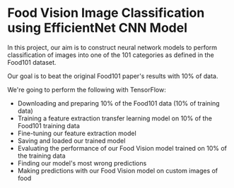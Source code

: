 # Food Vision Image Classification using EfficientNet CNN Model

In this project, our aim is to construct neural network models to perform classification of images into one of the 101 categories as defined in the Food101 dataset.

Our goal is to beat the original Food101 paper's results with 10% of data.

We're going to perform the following with TensorFlow:

* Downloading and preparing 10% of the Food101 data (10% of training data)
* Training a feature extraction transfer learning model on 10% of the Food101 training data
* Fine-tuning our feature extraction model
* Saving and loaded our trained model
* Evaluating the performance of our Food Vision model trained on 10% of the training data
* Finding our model's most wrong predictions
* Making predictions with our Food Vision model on custom images of food
